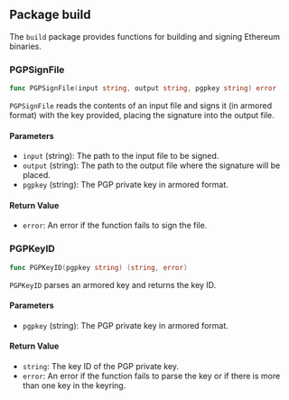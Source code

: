 ## Package build

The `build` package provides functions for building and signing Ethereum binaries.

### PGPSignFile

```go
func PGPSignFile(input string, output string, pgpkey string) error
```

`PGPSignFile` reads the contents of an input file and signs it (in armored format) with the key provided, placing the signature into the output file.

#### Parameters

- `input` (string): The path to the input file to be signed.
- `output` (string): The path to the output file where the signature will be placed.
- `pgpkey` (string): The PGP private key in armored format.

#### Return Value

- `error`: An error if the function fails to sign the file.

### PGPKeyID

```go
func PGPKeyID(pgpkey string) (string, error)
```

`PGPKeyID` parses an armored key and returns the key ID.

#### Parameters

- `pgpkey` (string): The PGP private key in armored format.

#### Return Value

- `string`: The key ID of the PGP private key.
- `error`: An error if the function fails to parse the key or if there is more than one key in the keyring.